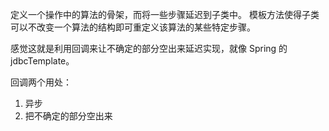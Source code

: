定义一个操作中的算法的骨架，而将一些步骤延迟到子类中。 模板方法使得子类可以不改变一个算法的结构即可重定义该算法的某些特定步骤。

感觉这就是利用回调来让不确定的部分空出来延迟实现，就像 Spring 的 jdbcTemplate。

回调两个用处：
1. 异步
2. 把不确定的部分空出来

